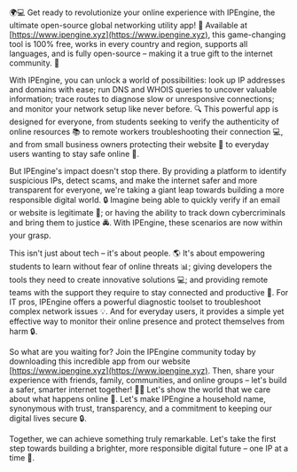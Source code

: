 🌍💻 Get ready to revolutionize your online experience with IPEngine, the ultimate open-source global networking utility app! 🚀 Available at [https://www.ipengine.xyz](https://www.ipengine.xyz), this game-changing tool is 100% free, works in every country and region, supports all languages, and is fully open-source – making it a true gift to the internet community. 💯

With IPEngine, you can unlock a world of possibilities: look up IP addresses and domains with ease; run DNS and WHOIS queries to uncover valuable information; trace routes to diagnose slow or unresponsive connections; and monitor your network setup like never before. 🔍 This powerful app is designed for everyone, from students seeking to verify the authenticity of online resources 📚 to remote workers troubleshooting their connection 💻, and from small business owners protecting their website 🏢 to everyday users wanting to stay safe online 👀.

But IPEngine's impact doesn't stop there. By providing a platform to identify suspicious IPs, detect scams, and make the internet safer and more transparent for everyone, we're taking a giant leap towards building a more responsible digital world. 🔒 Imagine being able to quickly verify if an email or website is legitimate 💯; or having the ability to track down cybercriminals and bring them to justice 🚔. With IPEngine, these scenarios are now within your grasp.

This isn't just about tech – it's about people. 🌎 It's about empowering students to learn without fear of online threats 📊; giving developers the tools they need to create innovative solutions 💻; and providing remote teams with the support they require to stay connected and productive 🏢. For IT pros, IPEngine offers a powerful diagnostic toolset to troubleshoot complex network issues 💡. And for everyday users, it provides a simple yet effective way to monitor their online presence and protect themselves from harm 🔒.

So what are you waiting for? Join the IPEngine community today by downloading this incredible app from our website [https://www.ipengine.xyz](https://www.ipengine.xyz). Then, share your experience with friends, family, communities, and online groups – let's build a safer, smarter internet together! 💪🌟 Let's show the world that we care about what happens online 🤝. Let's make IPEngine a household name, synonymous with trust, transparency, and a commitment to keeping our digital lives secure 🔒.

Together, we can achieve something truly remarkable. Let's take the first step towards building a brighter, more responsible digital future – one IP at a time 💫.